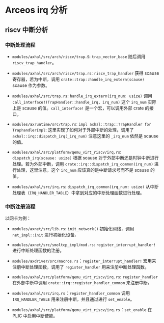 # Arceos irq 分析

## riscv 中断分析

### 中断处理流程

- `modules/axhal/src/arch/riscv/trap.S`:  `trap_vector_base` 随后调用 `riscv_trap_handler`。

- `modules/axhal/src/arch/riscv/trap.rs`: `riscv_trap_handler` 获得 scause 寄存器，若为中断，调用 `crate::trap::handle_irq_extern(scause)` scause 作为参数。

- `modules/axhal/src/trap.rs`: `handle_irq_extern(irq_num: usize)` 调用 `call_interface!(TrapHandler::handle_irq, irq_num)` 这个 `irq_num` 实际上是 scause 的值。`call_interface!` 是一个宏，可以调用外部 crate 的接口。

- `modules/axruntime/src/trap.rs`: `impl axhal::trap::TrapHandler for TraphandlerImpl`: 这里实现了如何对于外部中断的处理，调用了 `axhal::irq::dispatch_irq(_irq_num)` 注意这里的 `_irq_num` 依然是 scause 的值。

- `modules/axhal/src/platform/qemu_virt_riscv/irq.rs`: `dispatch_irq(scause: usize)` 根据 scause 对于外部中断还是时钟中断进行处理。若为外部中断，调用 `crate::irq::dispatch_irq_common(irq_num)` 进行处理，这里注意，这个 `irq_num` 应该真的是中断请求号而不是 scause 的值。

- `modules/axhal/src/irq.rs`: `dispatch_irq_common(irq_num: usize)` 从中断处理表（`IRQ_HANDLER_TABLE`）中拿到对应的中断处理函数进行处理。

### 中断注册流程

以网卡为例：

- `modules/axnet/src/lib.rs`: `init_network()` 初始化网络，调用 `net_impl::init` 进行初始化设备。

- `modules/axnet/src/smoltcp_impl/mod.rs`: `register_interrupt_handler!` 进行中断处理函数的注册。

- `modules/axdriver/src/macros.rs`：`register_interrupt_handler!` 宏用来注册中断处理函数，调用了 `register_handler` 用来注册中断处理函数。

- `modules/axhal/src/platform/qemu_virt_riscv/irq.rs`: `register_handler` 在外部中断中调用 `crate::irq::register_handler_common` 来注册中断。

- `modules/axhal/src/irq.rs`：`register_handler_common` 调用 `IRQ_HANDLER_TABLE` 用来注册中断，并且通过进行 `set_enable`。

- `modules/axhal/src/platform/qemu_virt_riscv/irq.rs`：`set_enable` 在 PLIC 中启用中断使能。

 
